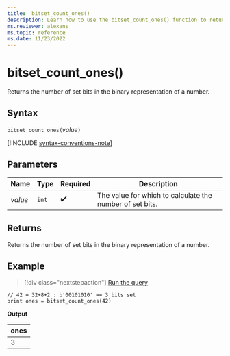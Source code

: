 ```yaml
---
title:  bitset_count_ones()
description: Learn how to use the bitset_count_ones() function to return the number of set bits in the binary representation of a number.
ms.reviewer: alexans
ms.topic: reference
ms.date: 11/23/2022
---
```

# bitset_count_ones()

Returns the number of set bits in the binary representation of a number.

## Syntax

`bitset_count_ones(`*value*`)`

[!INCLUDE [syntax-conventions-note](../../includes/syntax-conventions-note.md)]

## Parameters

| Name | Type | Required | Description |
|--|--|--|--|
| *value* | `int` |  :heavy_check_mark: | The value for which to calculate the number of set bits. |

## Returns

Returns the number of set bits in the binary representation of a number.

## Example

> [!div class="nextstepaction"]
> <a href="https://dataexplorer.azure.com/clusters/help/databases/Samples?query=H4sIAAAAAAAAA9PXVzAxUrBVMDbSttA2UrBSSFI3MDAEQ3UFW6C4QlJmSbFCcWoJL1dBUWZeiUJ+XmoxUANIOLUkPjm/NK8kHiSmYWKkCQAj0l10TgAAAA==" target="_blank">Run the query</a>

```kusto
// 42 = 32+8+2 : b'00101010' == 3 bits set
print ones = bitset_count_ones(42) 
```

**Output**

|ones|
|---|
|3|
